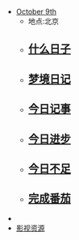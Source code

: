 - [October 9th](<October 9th.md>)
    - 地点:北京
    - [什么日子](<什么日子.md>)
        -  
    - [梦境日记](<梦境日记.md>)
        -  
    - [今日记事](<今日记事.md>)
        -  
    - [今日进步](<今日进步.md>)
        -  
    - [今日不足](<今日不足.md>)
        -  
    - [完成番茄](<完成番茄.md>)
        -  
- 
- [影视资源](<影视资源.md>)
